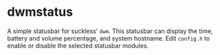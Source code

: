 # dwmstatus
A simple statusbar for suckless' `dwm`. This statusbar can display the time, battery and volume percentage, and system hostname. Edit `config.h` to enable or disable the selected statusbar modules.
